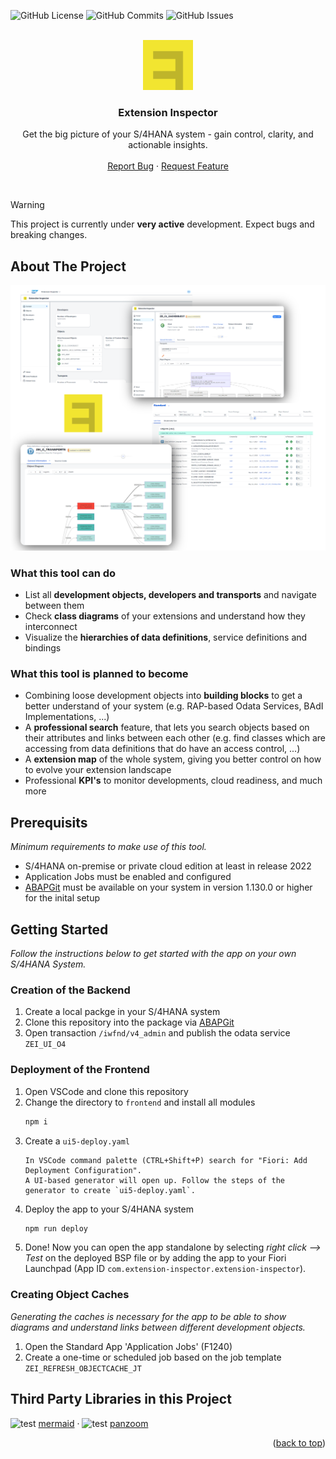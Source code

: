 <a id="readme-top"></a>

![GitHub License](https://img.shields.io/github/license/extension-inspector/extension-inspector?style=for-the-badge)
![GitHub Commits](https://img.shields.io/github/last-commit/extension-inspector/extension-inspector.svg?style=for-the-badge)
![GitHub Issues](https://img.shields.io/github/issues-raw/extension-inspector/extension-inspector.svg?style=for-the-badge)

<br />
<div align="center">
  <a href="https://github.com/othneildrew/Best-README-Template">
    <img src="images/ei-logo.png" alt="Logo" width="80" height="80">
  </a>

  <h3 align="center">Extension Inspector</h3>

  <p align="center">
    Get the big picture of your S/4HANA system - gain control, clarity, and actionable insights.
    <br />
    <br />
    <a href="https://github.com/extension-inspector/extension-inspector/issues/new?labels=bug">Report Bug</a>
    &middot;
    <a href="https://github.com/extension-inspector/extension-inspector/issues/new?labels=enhancement">Request Feature</a>
  </p>
</div>
<br />

> [!WARNING]  
> This project is currently under **very active** development. Expect bugs and breaking changes.


## About The Project
<img src="images/ei-screenshots.png" title="Screenshots">
<br />

### What this tool can do
- List all **development objects, developers and transports** and navigate between them
- Check **class diagrams** of your extensions and understand how they interconnect
- Visualize the **hierarchies of data definitions**, service definitions and bindings

### What this tool is planned to become
- Combining loose development objects into **building blocks** to get a better understand of your system (e.g. RAP-based Odata Services, BAdI Implementations, ...)
- A **professional search** feature, that lets you search objects based on their attributes and links between each other (e.g. find classes which are accessing from data definitions that do have an access control, ...)
- A **extension map** of the whole system, giving you better control on how to evolve your extension landscape
- Professional **KPI's** to monitor developments, cloud readiness, and much more


## Prerequisits
_Minimum requirements to make use of this tool._
- S/4HANA on-premise or private cloud edition at least in release 2022
- Application Jobs must be enabled and configured
- [ABAPGit](https://github.com/abapGit/abapGit) must be available on your system in version 1.130.0 or higher for the inital setup


## Getting Started
_Follow the instructions below to get started with the app on your own S/4HANA System._

### Creation of the Backend
1. Create a local packge in your S/4HANA system
2. Clone this repository into the package via [ABAPGit](https://github.com/abapGit/abapGit)
3. Open transaction `/iwfnd/v4_admin` and publish the odata service `ZEI_UI_O4`

### Deployment of the Frontend
1. Open VSCode and clone this repository
2. Change the directory to `frontend` and install all modules
   ```sh
   npm i
   ```
3. Create a `ui5-deploy.yaml`
   ```
   In VSCode command palette (CTRL+Shift+P) search for "Fiori: Add Deployment Configuration".
   A UI-based generator will open up. Follow the steps of the generator to create `ui5-deploy.yaml`.
   ```
4. Deploy the app to your S/4HANA system
   ```sh
   npm run deploy
   ```
5. Done! Now you can open the app standalone by selecting _right click --> Test_ on the deployed BSP file or by adding the app to your Fiori Launchpad (App ID `com.extension-inspector.extension-inspector`).

### Creating Object Caches
_Generating the caches is necessary for the app to be able to show diagrams and understand links between different development objects._
1. Open the Standard App 'Application Jobs' (F1240)
2. Create a one-time or scheduled job based on the job template `ZEI_REFRESH_OBJECTCACHE_JT`


## Third Party Libraries in this Project

![test](https://avatars.githubusercontent.com/u/57169982?s=15&v=4) [mermaid](https://github.com/mermaid-js/mermaid)
&middot;
![test](https://avatars.githubusercontent.com/u/225407?s=15&v=4) [panzoom](https://github.com/anvaka/panzoom)

<p align="right">(<a href="#readme-top">back to top</a>)</p>
